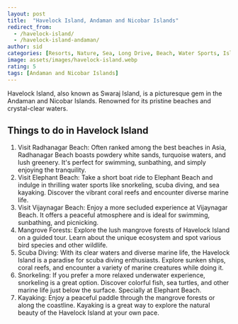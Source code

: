 ```yaml
---
layout: post
title:  "Havelock Island, Andaman and Nicobar Islands"
redirect_from:
  - /havelock-island/
  - /havelock-island-andaman/
author: sid
categories: [Resorts, Nature, Sea, Long Drive, Beach, Water Sports, Island, Coral, Sunset]
image: assets/images/havelock-island.webp
rating: 5
tags: [Andaman and Nicobar Islands]
---
```

Havelock Island, also known as Swaraj Island, is a picturesque gem in the Andaman and Nicobar Islands. Renowned for its pristine beaches and crystal-clear waters.

<h2>Things to do in Havelock Island</h2>

1. Visit Radhanagar Beach: Often ranked among the best beaches in Asia, Radhanagar Beach boasts powdery white sands, turquoise waters, and lush greenery. It's perfect for swimming, sunbathing, and simply enjoying the tranquility.
2. Visit Elephant Beach: Take a short boat ride to Elephant Beach and indulge in thrilling water sports like snorkeling, scuba diving, and sea kayaking. Discover the vibrant coral reefs and encounter diverse marine life.
3. Visit Vijaynagar Beach: Enjoy a more secluded experience at Vijaynagar Beach. It offers a peaceful atmosphere and is ideal for swimming, sunbathing, and picnicking.
4. Mangrove Forests: Explore the lush mangrove forests of Havelock Island on a guided tour. Learn about the unique ecosystem and spot various bird species and other wildlife.
5. Scuba Diving: With its clear waters and diverse marine life, the Havelock Island is a paradise for scuba diving enthusiasts. Explore sunken ships, coral reefs, and encounter a variety of marine creatures while doing it.
6. Snorkeling: If you prefer a more relaxed underwater experience, snorkeling is a great option. Discover colorful fish, sea turtles, and other marine life just below the surface. Specially at Elephant Beach.
7. Kayaking: Enjoy a peaceful paddle through the mangrove forests or along the coastline. Kayaking is a great way to explore the natural beauty of the Havelock Island at your own pace.


<div class="pa-carousel-widget" style="width:100%; height:480px; display:none;"
  data-link="https://www.tripadvisor.in/Attraction_Review-g297584-d15810667-Reviews-Andaman_Ocean_Tourism-Port_Blair_South_Andaman_Island_Andaman_and_Nicobar_Island.html"
  data-title="Havelock Island, Andaman and Nicobar Islands"
  data-description="Resorts, Nature, Sea, Long Drive, Beach, Water Sports, Island, Sunset"
  data-delay="3">
  <object data="https://lh3.googleusercontent.com/pw/AP1GczOEH7wD8ne59SqU-TFA21iUI2KTjMkpukBF7VNHzlzONcvQrEBknhaDWE4YACmqD0b3_fhROvoq3OuN8W79dGsm23rpIdbftoJjmcvzDQn9TSl0c1D-=w960-rw-h720"></object>
  <object data="https://lh3.googleusercontent.com/pw/AP1GczNzuU2Y-DCJDFWWgEyzFbXW6SQvIfSmvud-t9tcQTTqvbusujGFZMnsuhGsI-aRFGfk7ukjIrDDiMs4zQGQjffzFs-Cg8afeF6XBdjYaMOcTtc63OfN=w960-rw-h720"></object>
  <object data="https://lh3.googleusercontent.com/pw/AP1GczPEOryNnToFS-TwQ8TzWka5ul8-bia0Si4Lykr8-8dlwIH3GgVxpwcCQjEI3G8Ro6keEJysHHwkmoFQNePf0HiL6Goz29t06cQd_OcFY47XQgGDlTAm=w960-rw-h720"></object>
  <object data="https://lh3.googleusercontent.com/pw/AP1GczMxLV8ieHzt4DSyL_l-cZZaNJDezofCXuxY4GzgGeP1tfc1u3VmSe0mzRx0hj1atN9jElyn4OpQERYHauJezgLLn9R9UjaDv4VylZJT__yNyBmhKrd-=w960-rw-h720"></object>
  <object data="https://lh3.googleusercontent.com/pw/AP1GczOL3_o9GSNDnyIGV--Lk4byDSwUaGelYVduFnAOco_5KtWdpcmWblFgAKlv0eu7zVIZHzoMOF18WJ-6Ri9TH-yYo3VFNgzr0tHx_AWIlxkndU8rOsGp=w960-rw-h720"></object>
  <object data="https://lh3.googleusercontent.com/pw/AP1GczNngcelGS4K5Qamh21gEUmI687yTG_lnihn5K3vzW53bUt8yHPftiSoFzAhfu1wePMRPSrnhlvWMnhjKe5qRPptqcLygt_4FOoO9x65eCd2nQFmgZDq=w960-rw-h720"></object>
  <object data="https://lh3.googleusercontent.com/pw/AP1GczMR3AcB86_LcilFwzwTmMIpBjr1eW9E0e3imj7cxoB6k9MJVoizVGSl2PyGQgIQf7LBxgMqJXAguTPNZjuZK_mmMx2uEvi0H8ruPMb1ma9R7W8Ozl00=w960-rw-h720"></object>
  <object data="https://lh3.googleusercontent.com/pw/AP1GczNPXzLKYCeEdyLYmqrDuEjLFCwvur_TIhTA1yNMBcwmZ2mO_HCkGvk1u9ZUgzzG-CCUWPCE1vH-Zx7TUFg-Sx9YPFB5_LryzBkbwmt_ZXdhved17wYc=w960-rw-h720"></object>
  <object data="https://lh3.googleusercontent.com/pw/AP1GczN2RUORngy_WtE7gxtb1FlZJC0Jr2U1VQFSEq8NfqMR8LXlcTMZFvOBgkiXtaZf8PwwLW5u9QXN7gjzP9R917O2X0QppkydHg4aNekGi79UpyxerSIj=w960-rw-h720"></object>
  <object data="https://lh3.googleusercontent.com/pw/AP1GczMNwHbPAJ3hvc2xiNp20NUTK2kpJ_LFsu9Rr0Ie2Mr_DrquGU71sJp8XbTdvgDr2pX10lIv_xG_BccymbI6LALbrPRKQZsvCTLZ_r0BTxOlapRSS3UM=w960-rw-h720"></object>
  <object data="https://lh3.googleusercontent.com/pw/AP1GczOgWrXN3nA9yDyOp8_YwbfbqeYFJ-syh4vH7cN-9k0U8Lqe1f74HLBvXZ4tQt259kAsRNhBfl1TEqDLpRiJNpv6uFG1KB6YmygSeM6qjvZETcAbB58k=w960-rw-h720"></object>
  <object data="https://lh3.googleusercontent.com/pw/AP1GczNTghwlukP9sgK_JjBjbqu3mWget88I2ByUqqlBYXCT7ZWtyjeAKwRF7AT3cBZI2b6347C7V0cHTwEs3sIFOI0e5ydQdym6ZHZScLgJhD5QiFVg_xjk=w960-rw-h720"></object>
  <object data="https://lh3.googleusercontent.com/pw/AP1GczPZoa0fuqt9-aFXraxDFZS7qyIxpTCnVyeoxKvuzUj-jyn6Ssvr4KqiYDhnNVaPG3MqfbBRKAaLDp2anwab0XOX6UZn99cykBE7wMvCkW9jMmjeIsfi=w960-rw-h720"></object>
  <object data="https://lh3.googleusercontent.com/pw/AP1GczPtEWNo3akrQXYflDFyLW2I4VObguVod2q7LrwRsFzDYE2VpvLnh05ENNe4EbQAFvWBEdxT--9TrVXKr2AwDIORmXPXzZISd-MnIWnUjRRUoPnZb-ME=w960-rw-h720"></object>
  <object data="https://lh3.googleusercontent.com/pw/AP1GczN7oYMTELDhxKAgIwjf6C2DbluFP6sXABn_dqVDf3g1nQ8sfy4OmLvdOj9TURyPV-j0QN8d1eAI5kYtDZoXnRsvLBMbyqziOi0RIZDh48kiZzvsV2ob=w960-rw-h720"></object>
  <object data="https://lh3.googleusercontent.com/pw/AP1GczPrXccrYONmZIOkXi3jUnJpiN-68fGNYWLqnL9BWSmgbqqG0vt5GGnx_HE9oak8e-wteVgCLr7GAM094uGlOhCpR-HHe3kPmAuvE4UfCrSntkamJ-Bs=w960-rw-h720"></object>
  <object data="https://lh3.googleusercontent.com/pw/AP1GczM7XcPRCZqji65O2zTSanQuATgL3gsePj0JQTeJii7ZV4hb9Ra_Lutd7J5SgdPwThpbOY9YYcsoib_termVQ_tjctW7wDgMl_8pqOX7GftiDvyFAbhO=w960-rw-h720"></object>
  <object data="https://lh3.googleusercontent.com/pw/AP1GczN34WGvluC2QayglL40h0p82Pw5LVnRhSjhDpOe1QhcQjZM6Cn8r5q_XFAgESRwyRVOrHwPfX4MkSpnBEvl9KzxOqZcYFXbsF-x7BkfwNHzMxW9_6re=w960-rw-h720"></object>
  <object data="https://lh3.googleusercontent.com/pw/AP1GczM3ZdA3qSbCzNi4ZOl_yGpWpkn1l7tkpT_gaZodEvJ_i4E7PBdpgSvlKVF3qtHKWmg_wclF5YS5EOfz1RJ0XduUqW7xz-8tpl41lq-fisS9lVuwyL37=w960-rw-h720"></object>
  <object data="https://lh3.googleusercontent.com/pw/AP1GczNCmqxYFuwy-l_lkLESWpYq5OW2cWeFYOLlmac4nlpg0wvEHYQy2FZXYU7a4M6ZLHfXcw1w1A0dfPQylV91xN1WPQPjV5yksy_J24ms88gYH--A70hY=w960-rw-h720"></object>
  <object data="https://lh3.googleusercontent.com/pw/AP1GczNpGSkz82cIFzwFzSQSUfWAJzV_GJMjVWf53U4M6OzTXmD9WMLMqcMVvTeSN_4B64lMWN_M1XtR0Wm9nkO9o7_y2tKLGwwsE_-XQ7DEOxly7EILfcV2=w960-rw-h720"></object>
  <object data="https://lh3.googleusercontent.com/pw/AP1GczP9SPpfivZqfI5D9JYKIsimlxCcDhM26g3niKO78qcz2T5XMCZELmboxJBtkIUZVIGaN3YQk671e8JbiiDUUfRzeXfroIJFdwQ3xJaqNYJGkcc2EznO=w960-rw-h720"></object>
  <object data="https://lh3.googleusercontent.com/pw/AP1GczMpEHXt5bmTgnZFOaU8cBifqVu8tn1hlqLn8-sirHGeBbHCdl27SVtzoDIwkGPL5iCTvL65O7SPDJ9KGvr9iUzPcUCNS97NPSevgvG8UawnY7qPjRji=w960-rw-h720"></object>
  <object data="https://lh3.googleusercontent.com/pw/AP1GczM-ETrWirlxuCSGiqEpBTHaelCLdqiD3BzfPfareIIiqUqAHgj6M5ASmzZ73zsIdTiluc8UMrD_qe3f4LYDlDL6v5s5UB1WVf4e0rVg840Tv5F-qyc_=w960-rw-h720"></object>
  <object data="https://lh3.googleusercontent.com/pw/AP1GczMihJr2t6GMy0abSFneuxiAsgqmHRQU_bsSjozsJ6orm5bElmZRytwLwbEdEQAwJzR3RXaVkDdQrMxUsLta8yab4Lm3_EIW8IiQkN4Ax9CJWENnRw28=w960-rw-h720"></object>
  <object data="https://lh3.googleusercontent.com/pw/AP1GczORKcvxEatEQQN98XiaPiG5DKde0IMXYaxOaODxqbswF1EkviaJ2mKMtYjE45pwxi9l6t9iJAC3UpHw37tB5Vt90VJPo7L9uED50NDEtvKwRG22N1-d=w960-rw-h720"></object>
  <object data="https://lh3.googleusercontent.com/pw/AP1GczPoVD6oXveMHEpNPDRS3hAomoUHoZtSNdKj7pj7JMwelkqZ0CRB4oVMVLZPb4hQ2GYw3jG2Nrfojk87VKiz0xUGohWao9ISLIQC4t-SCoMF0M14_gHZ=w960-rw-h720"></object>
  <object data="https://lh3.googleusercontent.com/pw/AP1GczMOYfH6h6afUl1c8_Fg5d85j-AeKlQPP5IfIdOT6G5whTVVTPUMBvHR-kWA8kFNFDuv-UFL1WqWiR_DX6htyOrj4HXEif_HthhyBLhuqRLnS7hMY6_F=w960-rw-h720"></object>
  <object data="https://lh3.googleusercontent.com/pw/AP1GczO-u6PwshRqU1VEUg5pcsq53atcF2hTTOfDCJMkLqswxuwaIBVhasavMGg5xo30-_HOt9y1TDjA-9h7xIXjRKmw4nHxgw261oU5fS8SOGAH0IyraaeX=w960-rw-h720"></object>
  <object data="https://lh3.googleusercontent.com/pw/AP1GczN1xlJt9OQblB4T4XbKviFfoCOK4jkjFRi0G5gFrUzRWHSepRrNw8whMv6NAPj-LTrABfP97nW6p4X-b59PvNk6L2kUpOhjbVGNhbGhF2RTbITbYV-z=w960-rw-h720"></object>
  <object data="https://lh3.googleusercontent.com/pw/AP1GczObzD4frrP_QKJnjCxtIUTLxTXv8RBCdHb6A7V1V8DemhnIR7FmJPy6z8EMAa5BAd3Ty8ZoKEiH96zxrngSwGA96d3MY3Yr_NMfKqtQ77Fmkvoi4BNN=w960-rw-h720"></object>
</div>
